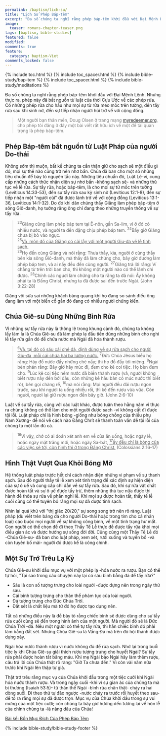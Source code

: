 ```yaml
---
permalink: /baptism/lich-su/
title: "Lịch Sử Phép Báp-têm"
excerpt: "Đa số chúng ta nghĩ rằng phép báp-têm khởi đầu với Đại Mệnh Lệnh. Nhưng thực ra, phép này đã bắt nguồn từ luật của thời Cựu Ước về các phép rửa. Có những phép rửa cho hầu như mọi sự từ rửa meo mốc trên tường, đến tẩy rửa sau khi sinh nở, đến sự tíếp nhận người hủi trở về với cộng đồng."
image: 
  teaser: romans-chapter-teaser.png
tags: [baptism, bible-studies]
featured: false
modified:
comments: true
feature:
  category: baptism-Viet
comments_locked: false
---
```


{% include toc.html %}
{% include toc_spacer.html %}
{% include bible-study/bap-tem %}
{% include toc_spacer.html %}
{% include bible-study/meditations %}

Đa số chúng ta nghĩ rằng phép báp-têm khởi đầu với Đại Mệnh Lệnh. Nhưng thực ra, phép này đã bắt nguồn từ luật của thời Cựu Ước về các phép rửa. Có những phép rửa cho hầu như mọi sự từ rửa meo mốc trên tường, đến tẩy rửa sau khi sinh nở, đến sự tíếp nhận người hủi trở về với cộng đồng.

> <span style="color: rgba(0,0,0,0.5);">Một người bạn thân mến, Doug Olsen ở trang mạng <a href="http://myredeemer.org">myredeemer.org</a>, cho phép tôi đăng ở đây một bài viết rất hữu ích về một đề tài quan trọng là phép báp-têm.</span>

## Phép Báp-têm bắt nguồn từ Luật Pháp của người Do-thái

Không sớm thì muộn, bất kể chúng ta cẩn thận giữ cho sạch sẽ một điều gì đó, mọi sự thế nào cũng trở nên nhơ bẩn. Chúa đã ban cho một số những tiêu chuẩn để bày tỏ nguyên tắc này. Những tiêu chuẩn đó, Luật Lê-vi, cung cấp những cách thức nhận diện sự nhơ bẩn -không sạch sẽ- và những thủ tục về lễ rửa. Sự tẩy rữa, hoặc báp-têm, là cho mọi sự từ mốc trên tường (Leviticus 14:33-53), đến sự tẩy rửa sau kỳ sinh nở (Leviticus 12:1-8), đến sự tiếp nhận một "người cùi" đã được lành trở về với cộng đồng (Leviticus 13:1-36, Leviticus 14:1-32). Do đó khi dân chúng thấy Giăng làm phép báp-têm ở sông Giô-đanh, họ tưởng rằng ông chỉ đang theo những truyền thống về sự tẩy rửa.

> <sup>23</sup>Giăng cũng làm phép báp tem tại Ê-nôn, gần Sa-lim, vì ở đó có nhiều nước, và người ta đến đặng chịu phép báp tem. <sup>24</sup>Bấy giờ Giăng chưa bị bỏ vào ngục. <br /><sup>25</sup><u>Vả, môn đồ của Giăng có cãi lẫy với một người Giu-đa về lễ tinh sạch.</u> <br /><sup>26</sup>Họ đến cùng Giăng và nói rằng: Thưa thầy, kìa, người ở cùng thầy bên kia sông Giô-đanh, mà thầy đã làm chứng cho, bây giờ đương làm phép báp tem, và ai nấy đều đến cùng người. <sup>27</sup>Giăng trả lời rằng: Ví chẳng từ trên trời ban cho, thì không một người nào có thể lãnh chi được. <sup>28</sup>Chính các ngươi làm chứng cho ta rằng ta đã nói: Ấy không phải ta là Ðấng Christ, nhưng ta đã được sai đến trước Ngài. (John 3:22-28)

Giăng vội sửa sai những khách bàng quang khi họ đang so sánh điều ông đang làm với một biến cố gần đó đang có nhiều người chứng kiến.

## Chúa Giê-su Dùng Những Bình Rửa

Vì những sự tẩy rửa này là thông lệ trong khung cảnh đó, chúng ta không lấy làm lạ là Chúa Giê-su đã làm phép lạ đầu tiên dùng những bình cho nghi lễ tẩy rửa gần đó để chứa nước mà Ngài đã hóa thành rượu.

> <u><sup>6</sup>Vả, tại đó có sáu cái ché đá, định dùng về sự rửa sạch cho người Giu-đa, mỗi cái chứa hai ba lường nước.</u> <sup>7</sup>Ðức Chúa Jêsus biểu họ rằng: Hãy đổ nước đầy những ché nầy; thì họ đổ đầy tới miệng. <sup>8</sup>Ngài bèn phán rằng: Bây giờ hãy múc đi, đem cho kẻ coi tiệc. Họ bèn đem cho. <sup>9</sup>Lúc kẻ coi tiệc nếm nước đã biến thành rượu (vả, người không biết rượu nầy đến bởi đâu, còn những kẻ hầu bàn có múc nước thì biết rõ), bèn gọi chàng rể, <sup>10</sup>mà nói rằng: Mọi người đều đãi rượu ngon trước, sau khi người ta uống nhiều rồi, thì kế đến rượu vừa vừa. Còn ngươi, ngươi lại giữ rượu ngon đến bây giờ. (John 2:6-10)

Luật về sự tẩy rửa, cùng với các luật khác, được tuân theo hằng năm vì thực ra chúng không có thể làm cho một người được sach -vì không cất đi được tội lỗi. Luật pháp chỉ là hình bóng -giống như bóng chồng của thiếu phụ Nam Xương- để nói về cách nào Đấng Chrít sẽ thanh toán vấn đề tội lỗi của chúng ta một lần đủ cả.

> <sup>16</sup>Vì vậy, chớ có ai đoán xét anh em về của ăn uống, hoặc ngày lễ, hoặc ngày mặt trăng mới, hoặc ngày Sa-bát, <u><sup>17</sup>ấy đều chỉ là bóng của các việc sẽ tới, còn hình thì ở trong Ðấng Christ.</u> (Colossians 2:16-17)

## Hình Thật Vượt Qua Khỏi Bóng Mờ

Hệ thống luật pháp trước hết chỉ cách nhận diện những vi phạm về sự thanh sạch. Sau đó người thầy tế lễ xem xét tình trạng để xác định sự hiện diện của sự ô uế và cung cấp chỉ dẫn về sự tẩy rửa. Sau đó, khi sự rửa vật chất được hoàn tất và sự ô uế được tẩy trừ, thêm những thủ tục nữa được thi hành để thỏa sự rửa về phần nghi lễ. Khi mọi sự được hoàn tất, thầy tế lễ cuối cùng có thể tuyên bố rằng mọi sự đã được tinh sạch.

Nhìn lại quá khứ với "thị giác 20/20," sự song song trở nên rõ ràng. Luật pháp (dù viết trên bảng đá cho người Do-thái hoặc trong tim cho cả nhân loại) cáo buộc mọi người về sự không công bình, về một tình trạng hư mất. Con người có thể chọn để đi theo Thầy Tế Lễ thực để được tẩy rửa khỏi mọi điều gian ác và được hưởng sự sống đời đời. Cũng cùng một Thầy Tế Lễ đó -Chúa Giê-su- đã ban cho luật pháp, xem xét, rưới xuống và tuyến bố -và còn tuyên bố mãi- người đó được kể là công chính.

## Một Sự Trớ Trêu Lạ Kỳ

Chúa Giê-su khởi đầu mục vụ với một phép lạ -hóa nước ra rượu. Bạn có thể tự hỏi, "Tại sao trong câu chuyện này lại có sáu bình bằng đá để tẩy rửa?"

- Sáu là con số tượng trưng cho loài người -được dựng nên trong ngày thứ sau.
- Cái bình tượng trưng cho thân thể phàm tục của loài người.
- Đá tượng trưng cho Đức Chúa Trời.
- Đất sét là chất liệu mà từ đó họ được tạo dựng nên.

Tất cả những điều này là để bày tỏ rằng chiếc bình sẽ được dùng cho sự tẩy rửa cuối cùng sẽ đến trong hình ảnh của một người. Mà người đó sẽ là Đức Chúa Trời -đá. Nếu một người có thể tự tẩy rửa, thì hẳn chiếc bình đó phải làm bằng đất sét. Nhưng Chúa Giê-su là Vầng Đá mà trên đó hội thánh được dựng xây.

Ngài hóa nước thành rượu vì nước không đủ để rửa sạch. Nhớ lại trong buổi tiệc ly khi Chúa Giê-su giải thích rượu tượng trưng cho huyết Ngài? Sự tẩy rửa phải được hoàn tất bằng máu. Khi mẹ Ngài bảo Ngài hãy làm thêm rượu, câu trả lời của Chúa thật rõ ràng: "Giờ Ta chưa đến." Vì còn vài năm nữa trước khi Ngài lên thập tự giá.

Thật trớ trêu rằng mục vụ của Chúa khởi đầu trong một tiệc cưới khi Ngài hóa nước thành rượu. Và trong ngày cuối -khi vì sự gian ác của chúng ta mà bị thương (Isaiah 53:5)- từ thân thể Ngài -bình rửa chân thật- chảy ra hai dòng suối. Đi theo thứ tự đảo ngược -nước chảy ra trước rồi huyết theo sau- để tỏ ra rằng mọi sự đã được trọn. Mục vụ của Chúa khởi đầu trong sự vui mừng của một tiệc cưới; còn chúng ta bây giờ hướng dến tương lai về hôn lễ của chính chúng ta -là nàng dâu của Chúa!

<a href="/baptism/muc-dich/">Bài kế: Bốn Mục Đích Của Phép Báp Têm</a>

{% include bible-study/bible-study-footer %}
